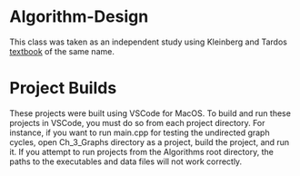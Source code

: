 # Algorithm-Design

This class was taken as an independent study using Kleinberg and Tardos [textbook](https://github.com/cayton10/Algorithm-Design/blob/main/Book/Algorithm%20Design%20by%20Jon%20Kleinberg%2C%20Eva%20Tardos.pdf) of the same name. 

# Project Builds

These projects were built using VSCode for MacOS. To build and run these projects in VSCode, you must do so from each project directory. For instance, if you want to run main.cpp for testing the undirected graph cycles, open Ch_3_Graphs directory as a project, build the project, and run it. If you attempt to run projects from the Algorithms root directory, the paths to the executables and data files will not work correctly.

